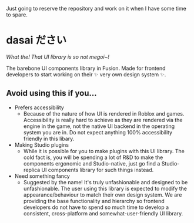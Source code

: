 Just going to reserve the repository and work on it when I have some time to spare.

# dasai ださい
*What the! That UI library is so not megoi~!*

The barebone UI components library in Fusion. Made for frontend developers to start working on their ✨ very own design system ✨.

## Avoid using this if you...
- Prefers accessibility
    - Because of the nature of how UI is rendered in Roblox and games. Accessibility is really hard to achieve as they are rendered via the engine in the game, not the native UI backend in the operating system you are in. Do not expect anything 100% accessibility friendly in this libary.
- Making Studio plugins
    - While it is possible for you to make plugins with this UI library. The cold fact is, you will be spending a lot of R&D to make the components ergonomic and Studio-native, just go find a Studio-replica UI components library for such things instead.
- Need something fancy
    - Suggested by the name! It's truly unfashionable and designed to be unfashionable. The user using this library is expected to modify the appearance/behaviour to match their own design system. We are providing the base functionality and hierarchy so frontend developers do not have to spend so much time to develop a consistent, cross-platform and somewhat-user-friendly UI library.
